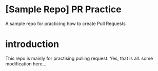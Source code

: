 # [Sample Repo] PR Practice
A sample repo for practicing how to create Pull Requests

# introduction
This repo is mainly for practising pulling request.
Yes, that is all.
some modification here...
